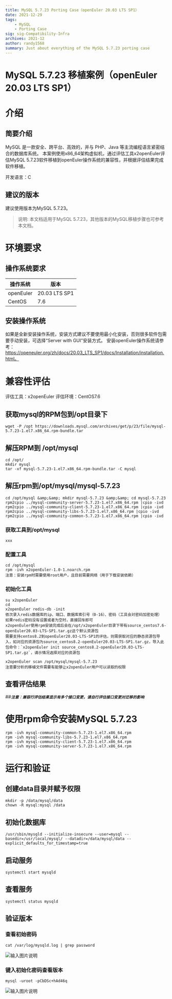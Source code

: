 ```yaml
---
title: MySQL 5.7.23 Porting Case（openEuler 20.03 LTS SP1）
date: 2021-12-29
tags: 
    - MySQL
    - Porting Case
sig: sig-Compatibility-Infra
archives: 2021-12
author: randy1568
summary: Just about everything of the MySQL 5.7.23 porting case
---
```


# MySQL 5.7.23 移植案例（openEuler 20.03 LTS SP1）

# 介绍

## 简要介绍

MySQL 是一款安全、跨平台、高效的，并与 PHP、Java 等主流编程语言紧密结合的数据库系统。
本案例使用x86_64架构虚拟机，通过评估工具x2openEuler评估MySQL 5.7.23软件移植到openEuler操作系统的兼容性，并根据评估结果完成软件移植。

开发语言：C

## 建议的版本
建议使用版本为MySQL 5.7.23。

> 说明:
> 本文档适用于MySQL 5.7.23，其他版本的MySQL移植步骤也可参考本文档。


# 环境要求
##  操作系统要求
| 操作系统 | 版本  |
|---|---|
| openEuler  | 20.03 LTS SP1 |
| CentOS  |  7.6 |

## 安装操作系统

   如果是全新安装操作系统，安装方式建议不要使用最小化安装，否则很多软件包需要手动安装，可选择“Server with GUI”安装方式。
安装openEuler操作系统请参考：https://openeuler.org/zh/docs/20.03_LTS_SP1/docs/Installation/installation.html。

# 兼容性评估

评估工具：x2openEuler
评估环境：CentOS7.6

## 获取mysql的RPM包到/opt目录下
```
wget -P /opt https://downloads.mysql.com/archives/get/p/23/file/mysql-5.7.23-1.el7.x86_64.rpm-bundle.tar
```
## 解压RPM到 /opt/mysql
```
cd /opt/
mkdir mysql
tar -xf mysql-5.7.23-1.el7.x86_64.rpm-bundle.tar -C mysql
```

## 解压rpm到/opt/mysql/mysql-5.7.23
```
cd /opt/mysql &amp;&amp; mkdir mysql-5.7.23 &amp;&amp; cd mysql-5.7.23
rpm2cpio ../mysql-community-server-5.7.23-1.el7.x86_64.rpm |cpio -ivd
rpm2cpio ../mysql-community-client-5.7.23-1.el7.x86_64.rpm |cpio -ivd
rpm2cpio ../mysql-community-libs-5.7.23-1.el7.x86_64.rpm |cpio -ivd
rpm2cpio ../mysql-community-common-5.7.23-1.el7.x86_64.rpm |cpio -ivd
```
### 获取工具到/opt/mysql
```
xxx
```
### 配置工具
```
cd /opt/mysql
rpm -ivh x2openEuler-1.0-1.noarch.rpm
注意：安装rpm时需要使用root用户，且目前需要网络（用于下载安装依赖）
```
### 初始化工具
```
su x2openEuler
cd 
x2openEuler redis-db -init
依次录入redis数据库的ip、端口、数据库索引号（0-16）、密码（工具会对密码加密处理）
如果redis密码没有设置或者为空时，直接回车即可
x2openEuler使用rpm安装完成后会在/opt/x2openEuler目录下带有source_centos7.6-openEuler20.03-LTS-SP1.tar.gz这个默认资源包
需要支持centos8.2到openEuler20.03-LTS-SP1的评估，则需获取对应的静态资源包导入，如对应的资源包为source_centos8.2-openEuler20.03-LTS-SP1.tar.gz，导入此包命令：`x2openEuler init source_centos8.2-openEuler20.03-LTS-SP1.tar.gz`，请示情况选择对应的资源包
```
```
x2openEuler scan /opt/mysql/mysql-5.7.23
注意要分析的移植文件需要有能够让x2openEuler用户可以读取的权限
```
## 查看评估结果
##***`注意：兼容行评估结果显示有多个接口变更，请自行评估接口变更对迁移的影响`***


# 使用rpm命令安装MySQL 5.7.23
```
rpm -ivh mysql-community-common-5.7.23-1.el7.x86_64.rpm
rpm -ivh mysql-community-libs-5.7.23-1.el7.x86_64.rpm
rpm -ivh mysql-community-client-5.7.23-1.el7.x86_64.rpm
rpm -ivh mysql-community-server-5.7.23-1.el7.x86_64.rpm
```

# 运行和验证

## 创建data目录并赋予权限
```
mkdir -p /data/mysql/data
chown -R mysql:mysql /data
```

## 初始化数据库
```
/usr/sbin/mysqld --initialize-insecure --user=mysql --basedir=/usr/local/mysql/ --datadir=/data/mysql/data --explicit_defaults_for_timestamp=true
```

## 启动服务
```
systemctl start mysqld
```

## 查看服务
```
systemctl status mysqld
```

## 验证版本
### 查看初始密码
```
cat /var/log/mysqld.log | grep password
```
![输入图片说明](https://images.gitee.com/uploads/images/2021/0402/153434_7ba70fbe_8039520.png "屏幕截图.png")

### 键入初始化密码查看版本
```
mysql -uroot -pCbDSc+hAd46q
```
![输入图片说明](https://images.gitee.com/uploads/images/2021/0402/153449_0926c924_8039520.png "屏幕截图.png")

